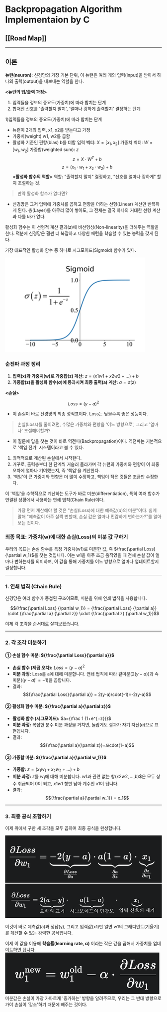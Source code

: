 # Backpropagation Algorithm Implementaion by C


## [[Road Map]]
---

## 이론

**뉴런(neuron)**: 신경망의 가장 기본 단위, 이 뉴런은 여러 개의 입력(input)을 받아서 하나의 출력(output)을 내보내는 역할을 한다.

**<뉴런의 입/출력 과정>**
1. 입력들을 정보의 중요도(가중치)에 따라 합치는 단계
2. 합쳐진 신호를 '출력할지 말지', '얼마나 강하게 출력할지' 결정하는 단계


1)입력들을 정보의 중요도(가중치)에 따라 합치는 단계
- 뉴런이 2개의 입력, x1, x2를 받는다고 가정
- 가중치(weight) w1, w2를 곱함
- 활성화 기준인 편향(bias) b를 더함
입력 벡터: $X = [x_1,x_2]$
가중치 벡터: $W = [w_1,w_2]$
가중합(weighted sum): $z$
$$z = X \cdot W^T + b$$
$$ z = (x_1 \cdot w_1 + x_2 \cdot w_2) + b $$
**<활성화 함수의 역할>**
역할: "출력할지 말지" 결정하고, "신호를 얼마나 강하게" 할지 조절하는 것.

> 만약 활성화 함수가 없다면?
- 신경망은 그저 입력에 가중치를 곱하고 편향을 더하는 선형(Linear) 계산만 반복하게 된다. 층(Layer)를 아무리 많이 쌓아도, 그 전체는 결국 하나의 거대한 선형 계산과 다를 바가 없다.

활성화 함수는 이 선형적 계산 결과($z$)에 비선형성(Non-linearity)을  더해주는 역할을 한다. 덕분에 신경망은 훨씬 더 복잡하고 다양한 패턴을 학습할 수  있는 능력을 갖게 된다.

가장 대표적인 활성화 함수 중 하나로 시그모이드(Sigmoid) 함수가 있다.

<img src="./c_backprop/Sigmoid.png" width="450">

### 순전파 과정 정리

1. **입력(x)과 가중치(w)로 가중합(z) 계산:**
	$z=(x1​w1​+x2​w2​+...)+b$
2. **가중합(z)을 활성화 함수(σ)에 통과시켜 최종 출력(a) 계산:**
	$a=σ(z)$


**<손실>**

$$ Loss = (y - a)^2$$
- 이 손실이 바로 신경망의 최종 성적표이다. Loss는 낮을수록 좋은 성능이다.


> 손실(Loss)를 줄이려면, 수많은 가중치와 편향을 '어느 방향으로', 그리고 '얼마나' 조절해야할까?
- 이 질문에 답을 찾는 것이 바로 역전파(Backpropagation)이다. 역전파는 기본적으로 '책임 전가' 시스템이라고 볼 수 있다.
1. 최적적으로 계산된 손실에서 시작한다.
2. 거꾸로, 출력층부터 한 단계씩 거슬러 올라가며 각 뉴런의 가중치와 편향이 이 최종 오차에 얼마나 기여했는지, 즉 '책임'을 계산한다.
3. '책임'이 큰 가중치와 편향은 더 많이 수정하고, 책임이 적은 것들은 조금만 수정한다.

이 '책임'을 수학적으로 계산하는 도구가 바로 미분(differentiation), 특히 여러 함수가 연결된 상황에서 사용하는 연쇄 법칙(Chain Rule)이다.

>가장 먼저 계산해야 할 것은 "손실(Loss)에 대한 예측값($a$)의 미분"이다. 쉽게 말해 "예측값이 아주 살짝 변할때, 손실 값은 얼마나 민감하게 변하는가?"를 알아보는 것이다.


### 최종 목표: 가중치(w)에 대한 손실(Loss)의 미분 값 구하기

우리의 목표는 손실 함수를 특정 가중치(w1​)로 미분한 값, 즉 $\frac{\partial Loss}{\partial w_1}$를 찾는 것입니다. 이는 w1​을 아주 조금 움직였을 때 전체 손실 값이 얼마나 변하는지를 의미하며, 이 값을 통해 가중치를 어느 방향으로 얼마나 업데이트할지 결정합니다.

---

### 1. 연쇄 법칙 (Chain Rule)

신경망은 여러 함수가 중첩된 구조이므로, 미분을 위해 연쇄 법칙을 사용합니다.

$${\frac{\partial Loss} {\partial w_1}} = {\frac{\partial Loss} {\partial a}} \cdot {\frac{\partial a} {\partial z}} \cdot {\frac{\partial z} {\partial w_1}}$$



이제 각 조각을 순서대로 살펴보겠습니다.

---

### 2. 각 조각 미분하기

#### ① 손실 함수 미분: ${\frac{\partial Loss}{\partial a}}$

- **손실 함수 (제곱 오차):** $Loss=(y−a)^2$
- **미분 과정:** Loss를 a에 대해 미분합니다. 연쇄 법칙에 따라 겉미분$(2(y−a))$과 속미분$((y−a)′=−1)$을 곱합니다.
- 결과:
$${\frac{\partial Loss}{\partial a}} = 2(y-a)\cdot(-1)=-2(y-a)$$


#### ② 활성화 함수 미분: ${\frac{\partial a}{\partial z}}$

- **활성화 함수 (시그모이드):** $a={\frac 1 {1+e^{−z}}}​$
- **미분 과정:** 복잡한 분수 미분 과정을 거치면, 놀랍게도 결과가 자기 자신($a$)으로 표현됩니다.
- 결과:
    $${\frac{\partial a}{\partial z}}​=a\cdot(1−a)$$
    

#### ③ 가중합 미분: ${\frac{\partial a}{\partial w_1}}$

- **가중합:** $z=(x_1​w_1​+x_2​w_2​+…)+b$
- **미분 과정:** $z$를 $w_1$​에 대해 미분합니다. $w1$​과 관련 없는 항$(x2​w2​,…,$b)$은 모두 상수 취급되어 0이 되고, $x1​w1​$ 항만 남아 계수인 $x1$​이 됩니다.
- 결과: $${\frac{\partial a}{\partial w_1}} = x_1$$
    

---

### 3. 최종 공식 조합하기

이제 위에서 구한 세 조각을 모두 곱하여 최종 공식을 완성합니다.

<img src="./c_backprop/Pasted image 20250811144150.png">
<img src="./c_backprop/Pasted image 20250811144215.png">


이것이 바로 예측값(a)과 정답(y), 그리고 입력값(x1​)만 알면 w1​의 그래디언트(기울기)를 계산할 수 있는 강력한 공식입니다.

이제 이 값을 이용해 **학습률(learning rate, α)** 이라는 작은 값을 곱해서 가중치를 업데이트하면 됩니다.
<img src="./c_backprop/Pasted image 20250811144346.png"><br>
미분값은 손실이 가장 가파르게 '증가하는' 방향을 알려주므로, 우리는 그 반대 방향으로 가야 손실이 '감소'하기 때문에 빼주는 것이다.

